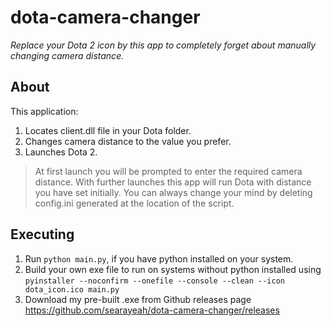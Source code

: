 # dota-camera-changer
*Replace your Dota 2 icon by this app to completely forget about manually changing camera distance.*
## About
This application:
1. Locates client.dll file in your Dota folder.
2. Changes camera distance to the value you prefer.
3. Launches Dota 2.

> At first launch you will be prompted to enter the required camera distance. With further launches this app will run Dota with distance you have set initially. You can always change your mind by deleting config.ini generated at the location of the script.


## Executing
1. Run ```python main.py```, if you have python installed on your system.
2. Build your own exe file to run on systems without python installed using 
```pyinstaller --noconfirm --onefile --console --clean --icon dota_icon.ico main.py```
3. Download my pre-built .exe from Github releases page
https://github.com/searayeah/dota-camera-changer/releases


